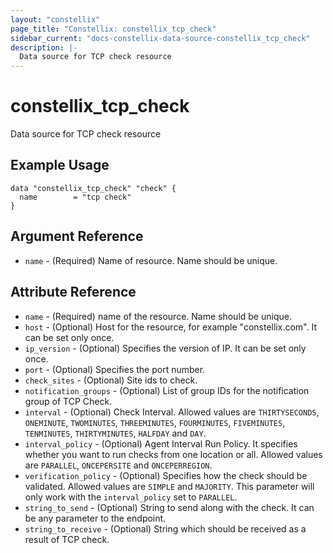 ```yaml
---
layout: "constellix"
page_title: "Constellix: constellix_tcp_check"
sidebar_current: "docs-constellix-data-source-constellix_tcp_check"
description: |-
  Data source for TCP check resource
---
```


# constellix_tcp_check #
Data source for TCP check resource

## Example Usage ##

```hcl
data "constellix_tcp_check" "check" {
  name        = "tcp check"
}

```

## Argument Reference ##
* `name` - (Required) Name of resource. Name should be unique.

## Attribute Reference ##
* `name` - (Required) name of the resource. Name should be unique.
* `host` - (Optional) Host for the resource, for example "constellix.com". It can be set only once.
* `ip_version` - (Optional) Specifies the version of IP. It can be set only once.
* `port` - (Optional) Specifies the port number.
* `check_sites` - (Optional) Site ids to check.
* `notification_groups` - (Optional) List of group IDs for the notification group of TCP Check.
* `interval` - (Optional) Check Interval. Allowed values are `THIRTYSECONDS`, `ONEMINUTE`, `TWOMINUTES`, `THREEMINUTES`, `FOURMINUTES`, `FIVEMINUTES`, `TENMINUTES`, `THIRTYMINUTES`, `HALFDAY` and `DAY`.
* `interval_policy` - (Optional) Agent Interval Run Policy. It specifies whether you want to run checks from one location or all. Allowed values are `PARALLEL`, `ONCEPERSITE` and `ONCEPERREGION`.
* `verification_policy` - (Optional) Specifies how the check should be validated. Allowed values are `SIMPLE` and `MAJORITY`. This parameter will only work with the `interval_policy` set to `PARALLEL`.
* `string_to_send` - (Optional) String to send along with the check. It can be any parameter to the endpoint.
* `string_to_receive` - (Optional) String which should be received as a result of TCP check.